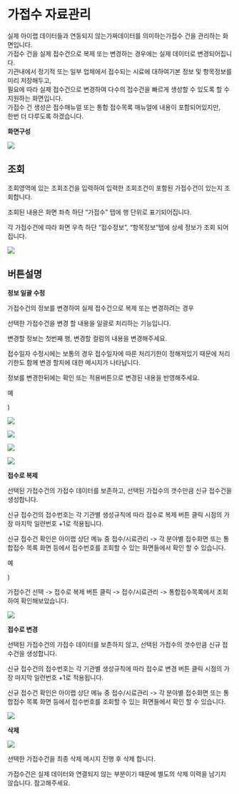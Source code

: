 # 가접수 자료관리

실제 아이랩 데이터들과 연동되지 않는가짜데이터를 의미하는가접수 건을 관리하는 화면입니다.  
가접수 건을 실제 접수건으로 복제 또는 변경하는 경우에는 실제 데이터로 변경되어집니다.  
기관내에서 정기적 또는 일부 업체에서 접수되는 시료에 대하여기본 정보 및 항목정보를 미리 저장해두고,  
필요에 따라 실제 접수건으로 변경하여 다수의 접수건을 빠르게 생성할 수 있도록 할 수 지원하는 화면입니다.  
가접수 건 생성은 접수매뉴얼 또는 통합 접수목록 매뉴얼에 내용이 포함되어있지만,  
한번 더 다루도록 하겠습니다.

**화면구성**

![](../.gitbook/assets/20-_.png)

## 조회

조회영역에 있는 조회조건을 입력하여 입력한 조회조건이 포함된 가접수건이 있는지 조회합니다.

조회된 내용은 화면 좌측 하단 “가접수” 탭에 행 단위로 표기되어집니다.

각 가접수건에 따라 화면 우측 하단 “접수정보”, “항목정보”탭에 상세 정보가 조회 되어 집니다.

![](../.gitbook/assets/21%20%281%29.gif)

## 버튼설명

**정보 일괄 수정**

가접수건의 정보를 변경하여 실제 접수건으로 복제 또는 변경하려는 경우

선택한 가접수건을 변경 할 내용을 일괄로 처리하는 기능입니다.

변경할 정보는 첫번째 행, 변경할 컬럼의 내용을 변경해주세요.

접수일자 수정시에는 보통의 경우 접수일자에 따른 처리기한이 정해져있기 때문에 처리기한도 함께 변경 할지에 대한 메시지가 나타납니다.

정보를 변경한뒤에는 확인 또는 적용버튼으로 변경된 내용을 반영해주세요.

예

\)

![](../.gitbook/assets/22-_.png)

![](../.gitbook/assets/23-_-2%20%281%29.png)

![](../.gitbook/assets/24.gif)

![](../.gitbook/assets/25%20%286%29.png)

**접수로 복제**

선택된 가접수건의 가접수 데이터를 보존하고, 선택된 가접수의 갯수만큼 신규 접수건을 생성합니다.

신규 접수건의 접수번호는 각 기관별 생성규칙에 따라 접수로 복제 버튼 클릭 시점의 가장 마지막 일련번호 +1로 적용됩니다.

신규 접수건 확인은 아이랩 상단 메뉴 중 접수/시료관리 -&gt; 각 분야별 접수화면 또는 통합접수 목록 화면 등에서 접수번호를 조회할 수 있는 화면들에서 확인 할 수 있습니다.

예

\)

가접수건 선택 -&gt; 접수로 복제 버튼 클릭 -&gt; 접수/시료관리 -&gt; 통합접수목록에서 조회하여 확인해보았습니다.

![](../.gitbook/assets/26%20%281%29.gif)

**접수로 변경**

선택된 가접수건의 가접수 데이터를 보존하지 않고, 선택된 가접수의 갯수만큼 신규 접수건을 생성합니다.

신규 접수건의 접수번호는 각 기관별 생성규칙에 따라 접수로 변경 버튼 클릭 시점의 가장 마지막 일련번호 +1로 적용됩니다.

신규 접수건 확인은 아이랩 상단 메뉴 중 접수/시료관리 -&gt; 각 분야별 접수화면 또는 통합접수 목록 화면 등에서 접수번호를 조회할 수 있는 화면들에서 확인 할 수 있습니다.

![](../.gitbook/assets/27%20%281%29.gif)

**삭제**

![](../.gitbook/assets/28%20%282%29.png)

선택한 가접수건을 최종 삭제 메시지 진행 후 삭제 합니다.

가접수건은 실제 데이터와 연결되지 않는 부분이기 때문에 별도의 삭제 이력을 남기지 않습니다. 참고해주세요.

